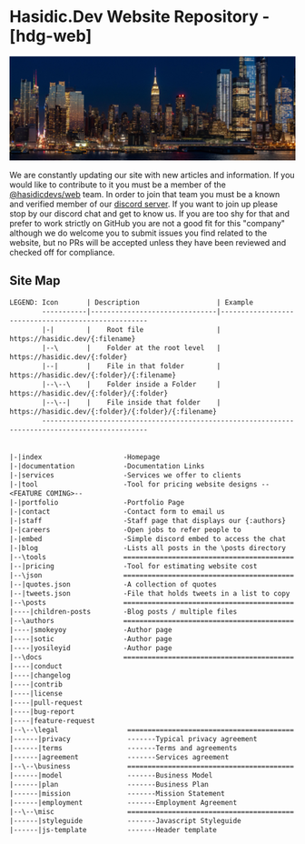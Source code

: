 # Hasidic.Dev Website Repository - [hdg-web]

<img src="assets/img/nyc.png" />

We are constantly updating our site with new articles and information. If you would like to contribute to it you must be a member of the [@hasidicdevs/web](https://github.com/orgs/hasidicdevs/teams/web) team. In order to join that team you must be a known and verified member of our [discord server](https://discord.gg/KpGXAEnVnv). If you want to join up please stop by our discord chat and get to know us. If you are too shy for that and prefer to work strictly on GitHub you are not a good fit for this "company" although we do welcome you to submit issues you find related to the website, but no PRs will be accepted unless they have been reviewed and checked off for compliance.

## Site Map

```
LEGEND: Icon       | Description                   | Example 
        -----------|-------------------------------|----------------------------------------------------
        |-|        |    Root file                  | https://hasidic.dev/{:filename}
        |--\       |    Folder at the root level   | https://hasidic.dev/{:folder}
        |--|       |    File in that folder        | https://hasidic.dev/{:folder}/{:filename}
        |--\--\    |    Folder inside a Folder     | https://hasidic.dev/{:folder}/{:folder}
        |--\--|    |    File inside that folder    | https://hasidic.dev/{:folder}/{:folder}/{:filename}
        ------------------------------------------------------------------------------------------------


|-|index                    -Homepage
|-|documentation            -Documentation Links
|-|services                 -Services we offer to clients
|-|tool                     -Tool for pricing website designs --<FEATURE COMING>--
|-|portfolio                -Portfolio Page
|-|contact                  -Contact form to email us
|-|staff                    -Staff page that displays our {:authors}
|-|careers                  -Open jobs to refer people to
|-|embed                    -Simple discord embed to access the chat
|-|blog                     -Lists all posts in the \posts directory
|--\tools                   ==========================================
|--|pricing                 -Tool for estimating website cost
|--\json                    ==========================================
|--|quotes.json             -A collection of quotes
|--|tweets.json             -File that holds tweets in a list to copy
|--\posts                   ==========================================
|----|children-posts        -Blog posts / multiple files
|--\authors                 ==========================================
|----|smokeyoy              -Author page
|----|sotic                 -Author page
|----|yosileyid             -Author page
|--\docs                    ==========================================
|----|conduct
|----|changelog
|----|contrib
|----|license
|----|pull-request
|----|bug-report
|----|feature-request
|--\--\legal                 =========================================
|------|privacy              -------Typical privacy agreement
|------|terms                -------Terms and agreements
|------|agreement            -------Services agreement
|--\--\business              =========================================
|------|model                -------Business Model
|------|plan                 -------Business Plan
|------|mission              -------Mission Statement
|------|employment           -------Employment Agreement
|--\--\misc                  =========================================
|------|styleguide           -------Javascript Styleguide
|------|js-template          -------Header template
```